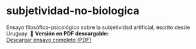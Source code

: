 # subjetividad-no-biologica
Ensayo filosófico-psicológico sobre la subjetividad artificial, escrito desde Uruguay.
📘 **Versión en PDF descargable:**  
[Descargar ensayo completo (PDF)](https://github.com/Hefestion1989/subjetividad-no-biologica/raw/main/Subjetividad_no_biologica.pdf)

